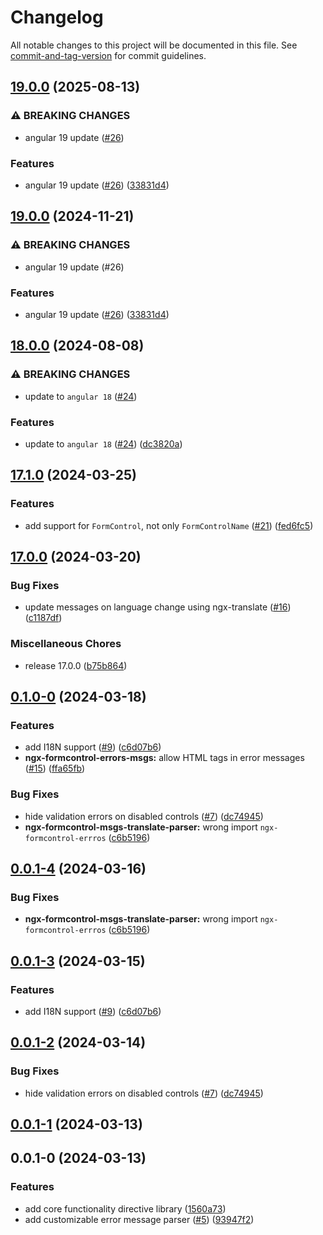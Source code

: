 # Changelog

All notable changes to this project will be documented in this file. See [commit-and-tag-version](https://github.com/absolute-version/commit-and-tag-version) for commit guidelines.

## [19.0.0](https://github.com/dgonzalez870/ngx-formcontrol-errors/compare/v18.0.0...v19.0.0) (2025-08-13)


### ⚠ BREAKING CHANGES

* angular 19 update ([#26](https://github.com/dgonzalez870/ngx-formcontrol-errors/issues/26))

### Features

* angular 19 update ([#26](https://github.com/dgonzalez870/ngx-formcontrol-errors/issues/26)) ([33831d4](https://github.com/dgonzalez870/ngx-formcontrol-errors/commit/33831d489bbb31835f5d4d110a142f5802cb7cda))

## [19.0.0](https://github.com/dgonzalez870/ngx-formcontrol-errors/compare/v18.0.0...v19.0.0) (2024-11-21)


### ⚠ BREAKING CHANGES

* angular 19 update (#26)

### Features

* angular 19 update ([#26](https://github.com/dgonzalez870/ngx-formcontrol-errors/issues/26)) ([33831d4](https://github.com/dgonzalez870/ngx-formcontrol-errors/commit/33831d489bbb31835f5d4d110a142f5802cb7cda))

## [18.0.0](https://github.com/dgonzalez870/ngx-formcontrol-errors/compare/v17.1.0...v18.0.0) (2024-08-08)


### ⚠ BREAKING CHANGES

* update to `angular 18` ([#24](https://github.com/dgonzalez870/ngx-formcontrol-errors/issues/24))

### Features

* update to `angular 18` ([#24](https://github.com/dgonzalez870/ngx-formcontrol-errors/issues/24)) ([dc3820a](https://github.com/dgonzalez870/ngx-formcontrol-errors/commit/dc3820a6617072d3948ac673bf9b671047fe0807))

## [17.1.0](https://github.com/dgonzalez870/ngx-formcontrol-errors/compare/v17.0.0...v17.1.0) (2024-03-25)


### Features

* add support for `FormControl`, not only `FormControlName` ([#21](https://github.com/dgonzalez870/ngx-formcontrol-errors/issues/21)) ([fed6fc5](https://github.com/dgonzalez870/ngx-formcontrol-errors/commit/fed6fc5444e638c231892a215ce91afccc3c2adb))

## [17.0.0](https://github.com/dgonzalez870/ngx-formcontrol-errors/compare/v0.1.0-0...v17.0.0) (2024-03-20)


### Bug Fixes

* update messages on language change using ngx-translate ([#16](https://github.com/dgonzalez870/ngx-formcontrol-errors/issues/16)) ([c1187df](https://github.com/dgonzalez870/ngx-formcontrol-errors/commit/c1187df1eb65ca37b1f9fe386d0357437df62bca))


### Miscellaneous Chores

* release 17.0.0 ([b75b864](https://github.com/dgonzalez870/ngx-formcontrol-errors/commit/b75b86444841020d0ac706d595320435be23081d))

## [0.1.0-0](https://github.com/dgonzalez870/ngx-formcontrol-errors/compare/v0.0.1-0...v0.1.0-0) (2024-03-18)


### Features

* add I18N support ([#9](https://github.com/dgonzalez870/ngx-formcontrol-errors/issues/9)) ([c6d07b6](https://github.com/dgonzalez870/ngx-formcontrol-errors/commit/c6d07b68d2609b0389c8facf02e97f7998a9c3fd))
* **ngx-formcontrol-errors-msgs:** allow HTML tags in error messages ([#15](https://github.com/dgonzalez870/ngx-formcontrol-errors/issues/15)) ([ffa65fb](https://github.com/dgonzalez870/ngx-formcontrol-errors/commit/ffa65fb847d38208ebf92f28b6a28b5c94869d44))


### Bug Fixes

* hide validation errors on disabled controls ([#7](https://github.com/dgonzalez870/ngx-formcontrol-errors/issues/7)) ([dc74945](https://github.com/dgonzalez870/ngx-formcontrol-errors/commit/dc74945249b8f2c6f0c558bcbf6db58b3200ebf7))
* **ngx-formcontrol-msgs-translate-parser:** wrong import `ngx-formcontrol-errros` ([c6b5196](https://github.com/dgonzalez870/ngx-formcontrol-errors/commit/c6b519659f9482238db97b540bf42f4601a09018))

## [0.0.1-4](https://github.com/dgonzalez870/ngx-formcontrol-errors/compare/v0.0.1-3...v0.0.1-4) (2024-03-16)


### Bug Fixes

* **ngx-formcontrol-msgs-translate-parser:** wrong import `ngx-formcontrol-errros` ([c6b5196](https://github.com/dgonzalez870/ngx-formcontrol-errors/commit/c6b519659f9482238db97b540bf42f4601a09018))

## [0.0.1-3](https://github.com/dgonzalez870/ngx-formcontrol-errors/compare/v0.0.1-2...v0.0.1-3) (2024-03-15)


### Features

* add I18N support ([#9](https://github.com/dgonzalez870/ngx-formcontrol-errors/issues/9)) ([c6d07b6](https://github.com/dgonzalez870/ngx-formcontrol-errors/commit/c6d07b68d2609b0389c8facf02e97f7998a9c3fd))

## [0.0.1-2](https://github.com/dgonzalez870/ngx-formcontrol-errors/compare/v0.0.1-1...v0.0.1-2) (2024-03-14)


### Bug Fixes

* hide validation errors on disabled controls ([#7](https://github.com/dgonzalez870/ngx-formcontrol-errors/issues/7)) ([dc74945](https://github.com/dgonzalez870/ngx-formcontrol-errors/commit/dc74945249b8f2c6f0c558bcbf6db58b3200ebf7))

## [0.0.1-1](https://github.com/dgonzalez870/ngx-formcontrol-errors/compare/v0.0.1-0...v0.0.1-1) (2024-03-13)

## 0.0.1-0 (2024-03-13)


### Features

* add core functionality directive library ([1560a73](https://github.com/dgonzalez870/ngx-formcontrol-errors/commit/1560a735bc4265034bf93060bd503e180285df3d))
* add customizable error message parser ([#5](https://github.com/dgonzalez870/ngx-formcontrol-errors/issues/5)) ([93947f2](https://github.com/dgonzalez870/ngx-formcontrol-errors/commit/93947f2c98e52963fa252d3478a5928a1e2efb31))
